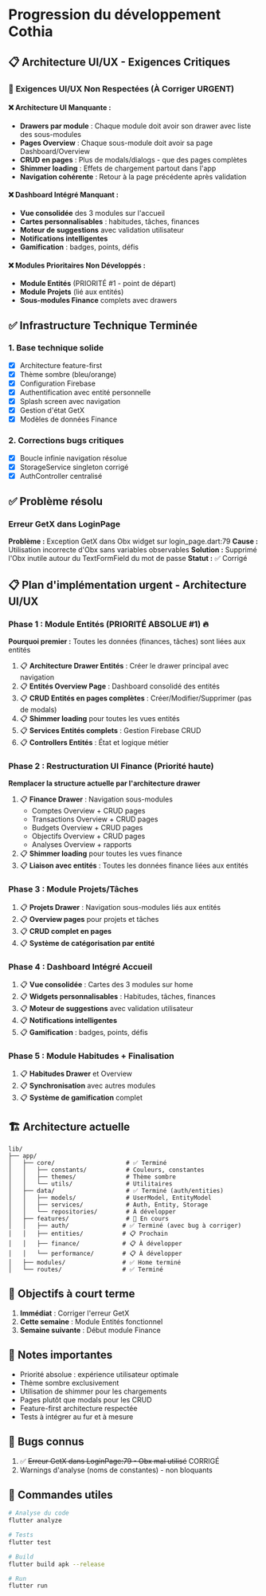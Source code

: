# Progression du développement Cothia

## 📋 Architecture UI/UX - Exigences Critiques

### 🎯 **Exigences UI/UX Non Respectées (À Corriger URGENT)**

#### ❌ **Architecture UI Manquante :**
- **Drawers par module** : Chaque module doit avoir son drawer avec liste des sous-modules
- **Pages Overview** : Chaque sous-module doit avoir sa page Dashboard/Overview
- **CRUD en pages** : Plus de modals/dialogs - que des pages complètes
- **Shimmer loading** : Effets de chargement partout dans l'app
- **Navigation cohérente** : Retour à la page précédente après validation

#### ❌ **Dashboard Intégré Manquant :**
- **Vue consolidée** des 3 modules sur l'accueil
- **Cartes personnalisables** : habitudes, tâches, finances
- **Moteur de suggestions** avec validation utilisateur
- **Notifications intelligentes**
- **Gamification** : badges, points, défis

#### ❌ **Modules Prioritaires Non Développés :**
- **Module Entités** (PRIORITÉ #1 - point de départ)
- **Module Projets** (lié aux entités)
- **Sous-modules Finance** complets avec drawers

## ✅ Infrastructure Technique Terminée

### 1. Base technique solide
- [x] Architecture feature-first
- [x] Thème sombre (bleu/orange)
- [x] Configuration Firebase
- [x] Authentification avec entité personnelle
- [x] Splash screen avec navigation
- [x] Gestion d'état GetX
- [x] Modèles de données Finance

### 2. Corrections bugs critiques
- [x] Boucle infinie navigation résolue
- [x] StorageService singleton corrigé
- [x] AuthController centralisé

## ✅ Problème résolu

### Erreur GetX dans LoginPage
**Problème :** Exception GetX dans Obx widget sur login_page.dart:79
**Cause :** Utilisation incorrecte d'Obx sans variables observables
**Solution :** Supprimé l'Obx inutile autour du TextFormField du mot de passe
**Statut :** ✅ Corrigé

## 📋 Plan d'implémentation urgent - Architecture UI/UX

### Phase 1 : Module Entités (PRIORITÉ ABSOLUE #1) 🔥
**Pourquoi premier :** Toutes les données (finances, tâches) sont liées aux entités
1. 📋 **Architecture Drawer Entités** : Créer le drawer principal avec navigation
2. 📋 **Entités Overview Page** : Dashboard consolidé des entités
3. 📋 **CRUD Entités en pages complètes** : Créer/Modifier/Supprimer (pas de modals)
4. 📋 **Shimmer loading** pour toutes les vues entités
5. 📋 **Services Entités complets** : Gestion Firebase CRUD
6. 📋 **Controllers Entités** : État et logique métier

### Phase 2 : Restructuration UI Finance (Priorité haute)
**Remplacer la structure actuelle par l'architecture drawer**
1. 📋 **Finance Drawer** : Navigation sous-modules
   - Comptes Overview + CRUD pages
   - Transactions Overview + CRUD pages
   - Budgets Overview + CRUD pages
   - Objectifs Overview + CRUD pages
   - Analyses Overview + rapports
2. 📋 **Shimmer loading** pour toutes les vues finance
3. 📋 **Liaison avec entités** : Toutes les données finance liées aux entités

### Phase 3 : Module Projets/Tâches
1. 📋 **Projets Drawer** : Navigation sous-modules liés aux entités
2. 📋 **Overview pages** pour projets et tâches
3. 📋 **CRUD complet en pages**
4. 📋 **Système de catégorisation par entité**

### Phase 4 : Dashboard Intégré Accueil
1. 📋 **Vue consolidée** : Cartes des 3 modules sur home
2. 📋 **Widgets personnalisables** : Habitudes, tâches, finances
3. 📋 **Moteur de suggestions** avec validation utilisateur
4. 📋 **Notifications intelligentes**
5. 📋 **Gamification** : badges, points, défis

### Phase 5 : Module Habitudes + Finalisation
1. 📋 **Habitudes Drawer** et Overview
2. 📋 **Synchronisation** avec autres modules
3. 📋 **Système de gamification** complet

## 🏗️ Architecture actuelle

```
lib/
├── app/
│   ├── core/                    # ✅ Terminé
│   │   ├── constants/           # Couleurs, constantes
│   │   ├── themes/              # Thème sombre
│   │   └── utils/               # Utilitaires
│   ├── data/                    # ✅ Terminé (auth/entities)
│   │   ├── models/              # UserModel, EntityModel
│   │   ├── services/            # Auth, Entity, Storage
│   │   └── repositories/        # À développer
│   ├── features/                # 🔄 En cours
│   │   ├── auth/               # ✅ Terminé (avec bug à corriger)
│   │   ├── entities/           # 📋 Prochain
│   │   ├── finance/            # 📋 À développer
│   │   └── performance/        # 📋 À développer
│   ├── modules/                # ✅ Home terminé
│   └── routes/                 # ✅ Terminé
```

## 🎯 Objectifs à court terme

1. **Immédiat** : Corriger l'erreur GetX
2. **Cette semaine** : Module Entités fonctionnel
3. **Semaine suivante** : Début module Finance

## 📝 Notes importantes

- Priorité absolue : expérience utilisateur optimale
- Thème sombre exclusivement
- Utilisation de shimmer pour les chargements
- Pages plutôt que modals pour les CRUD
- Feature-first architecture respectée
- Tests à intégrer au fur et à mesure

## 🐛 Bugs connus

1. ✅ ~~Erreur GetX dans LoginPage:79 - Obx mal utilisé~~ CORRIGÉ
2. Warnings d'analyse (noms de constantes) - non bloquants

## 🔧 Commandes utiles

```bash
# Analyse du code
flutter analyze

# Tests
flutter test

# Build
flutter build apk --release

# Run
flutter run
```